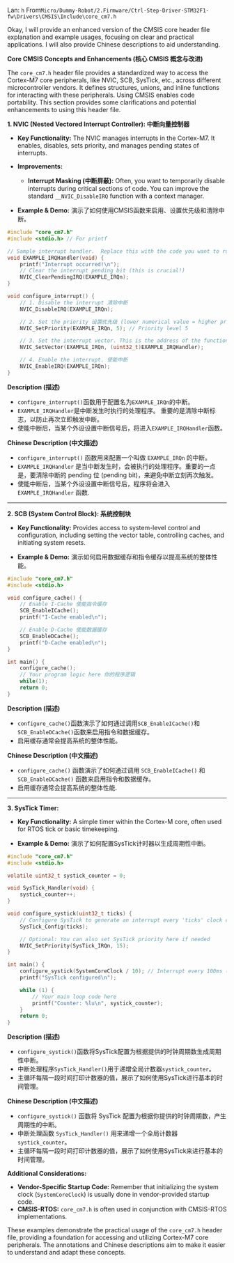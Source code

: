 Lan: `h` From`Micro/Dummy-Robot/2.Firmware/Ctrl-Step-Driver-STM32F1-fw\Drivers\CMSIS\Include\core_cm7.h`

Okay, I will provide an enhanced version of the CMSIS core header file explanation and example usages, focusing on clear and practical applications. I will also provide Chinese descriptions to aid understanding.

**Core CMSIS Concepts and Enhancements (核心 CMSIS 概念与改进)**

The `core_cm7.h` header file provides a standardized way to access the Cortex-M7 core peripherals, like NVIC, SCB, SysTick, etc., across different microcontroller vendors. It defines structures, unions, and inline functions for interacting with these peripherals. Using CMSIS enables code portability. This section provides some clarifications and potential enhancements to using this header file.

**1. NVIC (Nested Vectored Interrupt Controller): 中断向量控制器**

*   **Key Functionality:** The NVIC manages interrupts in the Cortex-M7. It enables, disables, sets priority, and manages pending states of interrupts.

*   **Improvements:**
    *   **Interrupt Masking (中断屏蔽):** Often, you want to temporarily disable interrupts during critical sections of code. You can improve the standard `__NVIC_DisableIRQ` function with a context manager.

*   **Example & Demo:** 演示了如何使用CMSIS函数来启用、设置优先级和清除中断。
```c
#include "core_cm7.h"
#include <stdio.h> // For printf

// Sample interrupt handler.  Replace this with the code you want to run on interrupt.
void EXAMPLE_IRQHandler(void) {
    printf("Interrupt occurred!\n");
    // Clear the interrupt pending bit (this is crucial!)
    NVIC_ClearPendingIRQ(EXAMPLE_IRQn);
}

void configure_interrupt() {
    // 1. Disable the interrupt 清除中断
    NVIC_DisableIRQ(EXAMPLE_IRQn);

    // 2. Set the priority 设置优先级 (lower numerical value = higher priority)
    NVIC_SetPriority(EXAMPLE_IRQn, 5); // Priority level 5

    // 3. Set the interrupt vector. This is the address of the function to be called during the interrupt. 设置中断向量表
    NVIC_SetVector(EXAMPLE_IRQn, (uint32_t)EXAMPLE_IRQHandler);

    // 4. Enable the interrupt. 使能中断
    NVIC_EnableIRQ(EXAMPLE_IRQn);
}
```

**Description (描述)**
*   `configure_interrupt()`函数用于配置名为`EXAMPLE_IRQn`的中断。
*   `EXAMPLE_IRQHandler`是中断发生时执行的处理程序。 重要的是清除中断标志，以防止再次立即触发中断。
*   使能中断后，当某个外设设置中断信号后，将进入`EXAMPLE_IRQHandler`函数。

**Chinese Description (中文描述)**

*   `configure_interrupt()` 函数用来配置一个叫做 `EXAMPLE_IRQn` 的中断。
*   `EXAMPLE_IRQHandler` 是当中断发生时，会被执行的处理程序。重要的一点是，要清除中断的 pending 位 (pending bit)，来避免中断立刻再次触发。
*   使能中断后，当某个外设设置中断信号后，程序将会进入 `EXAMPLE_IRQHandler` 函数.

---
**2. SCB (System Control Block): 系统控制块**

*   **Key Functionality:** Provides access to system-level control and configuration, including setting the vector table, controlling caches, and initiating system resets.

*   **Example & Demo:**  演示如何启用数据缓存和指令缓存以提高系统的整体性能。
```c
#include "core_cm7.h"
#include <stdio.h>

void configure_cache() {
    // Enable I-Cache 使能指令缓存
    SCB_EnableICache();
    printf("I-Cache enabled\n");

    // Enable D-Cache 使能数据缓存
    SCB_EnableDCache();
    printf("D-Cache enabled\n");
}

int main() {
    configure_cache();
    // Your program logic here 你的程序逻辑
    while(1);
    return 0;
}
```

**Description (描述)**
*   `configure_cache()`函数演示了如何通过调用`SCB_EnableICache()`和`SCB_EnableDCache()`函数来启用指令和数据缓存。
*   启用缓存通常会提高系统的整体性能。

**Chinese Description (中文描述)**

*   `configure_cache()` 函数演示了如何通过调用 `SCB_EnableICache()` 和 `SCB_EnableDCache()` 函数来启用指令和数据缓存。
*   启用缓存通常会提高系统的整体性能.

---

**3. SysTick Timer:**

*   **Key Functionality:**  A simple timer within the Cortex-M core, often used for RTOS tick or basic timekeeping.

*   **Example & Demo:**  演示了如何配置SysTick计时器以生成周期性中断。
```c
#include "core_cm7.h"
#include <stdio.h>

volatile uint32_t systick_counter = 0;

void SysTick_Handler(void) {
    systick_counter++;
}

void configure_systick(uint32_t ticks) {
    // Configure SysTick to generate an interrupt every 'ticks' clock cycles
    SysTick_Config(ticks);

    // Optional: You can also set SysTick priority here if needed
    NVIC_SetPriority(SysTick_IRQn, 15);
}

int main() {
    configure_systick(SystemCoreClock / 10); // Interrupt every 100ms (assuming SystemCoreClock is defined)
    printf("SysTick configured\n");

    while (1) {
        // Your main loop code here
        printf("Counter: %lu\n", systick_counter);
    }
    return 0;
}
```

**Description (描述)**

*   `configure_systick()`函数将SysTick配置为根据提供的时钟周期数生成周期性中断。
*   中断处理程序`SysTick_Handler()`用于递增全局计数器`systick_counter`。
*   主循环每隔一段时间打印计数器的值，展示了如何使用SysTick进行基本的时间管理。

**Chinese Description (中文描述)**

*   `configure_systick()` 函数将 SysTick 配置为根据你提供的时钟周期数，产生周期性的中断。
*   中断处理函数 `SysTick_Handler()` 用来递增一个全局计数器 `systick_counter`。
*   主循环每隔一段时间打印计数器的值，展示了如何使用SysTick来进行基本的时间管理。

**Additional Considerations:**

*   **Vendor-Specific Startup Code:**  Remember that initializing the system clock (`SystemCoreClock`) is usually done in vendor-provided startup code.
*   **CMSIS-RTOS:** `core_cm7.h` is often used in conjunction with CMSIS-RTOS implementations.

These examples demonstrate the practical usage of the `core_cm7.h` header file, providing a foundation for accessing and utilizing Cortex-M7 core peripherals. The annotations and Chinese descriptions aim to make it easier to understand and adapt these concepts.
